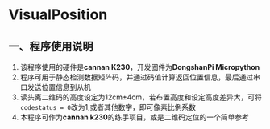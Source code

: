 # VisualPosition

## 一、程序使用说明

1. 该程序使用的硬件是**cannan K230**，开发固件为**DongshanPi Micropython**
2. 程序可用于静态检测数据矩阵码，并通过码值计算返回位置信息，最后通过串口发送位置信息到从机
3. 读头离二维码的高度设定为12cm±4cm，若布置高度和设定高度差异大，可将`codestatus = 0`改为1,或者其他数字，即可像素比例系数
4. 本程序可作为**cannan k230**的练手项目，或是二维码定位的一个简单参考  
